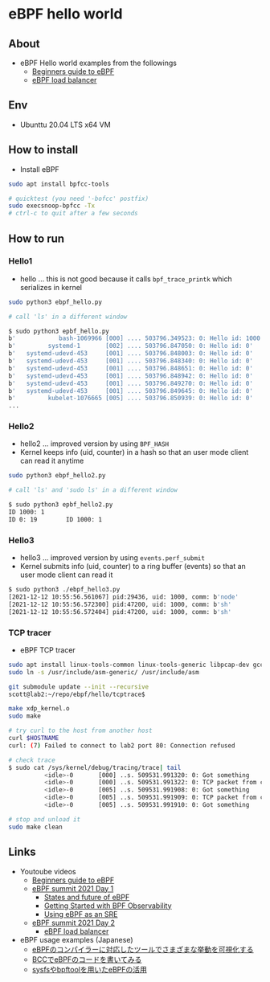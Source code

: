 # eBPF hello world

## About

* eBPF Hello world examples from the followings
  * [Beginners guide to eBPF](https://www.youtube.com/watch?v=lrSExTfS-iQ)
  * [eBPF load balancer](https://www.youtube.com/watch?v=ZNtVedFsD-k&t=0s)

## Env

* Ubunttu 20.04 LTS x64 VM

## How to install

* Install eBPF

```sh
sudo apt install bpfcc-tools

# quicktest (you need '-bofcc' postfix)
sudo execsnoop-bpfcc -Tx
# ctrl-c to quit after a few seconds
```

## How to run

### Hello1

* hello ... this is not good because it calls `bpf_trace_printk` which serializes in kernel

```sh
sudo python3 ebpf_hello.py

# call 'ls' in a different window

$ sudo python3 epbf_hello.py
b'            bash-1069966 [000] .... 503796.349523: 0: Hello id: 1000'
b'         systemd-1       [002] .... 503796.847050: 0: Hello id: 0'
b'   systemd-udevd-453     [001] .... 503796.848003: 0: Hello id: 0'
b'   systemd-udevd-453     [001] .... 503796.848340: 0: Hello id: 0'
b'   systemd-udevd-453     [001] .... 503796.848651: 0: Hello id: 0'
b'   systemd-udevd-453     [001] .... 503796.848942: 0: Hello id: 0'
b'   systemd-udevd-453     [001] .... 503796.849270: 0: Hello id: 0'
b'   systemd-udevd-453     [001] .... 503796.849645: 0: Hello id: 0'
b'         kubelet-1076665 [005] .... 503796.850939: 0: Hello id: 0'
...
```

### Hello2

* hello2 ... improved version by using `BPF_HASH`
* Kernel keeps info (uid, counter) in a hash so that an user mode client can read it anytime

```sh
sudo python3 ebpf_hello2.py

# call 'ls' and 'sudo ls' in a different window

$ sudo python3 epbf_hello2.py
ID 1000: 1
ID 0: 19        ID 1000: 1
```

### Hello3

* hello3 ... improved version by using `events.perf_submit`
* Kernel submits info (uid, counter) to a ring buffer (events) so that an user mode client can read it

```sh
$ sudo python3 ./ebpf_hello3.py
[2021-12-12 10:55:56.561067] pid:29436, uid: 1000, comm: b'node'
[2021-12-12 10:55:56.572300] pid:47200, uid: 1000, comm: b'sh'
[2021-12-12 10:55:56.572404] pid:47200, uid: 1000, comm: b'sh'
```

### TCP tracer

* eBPF TCP tracer

```sh
sudo apt install linux-tools-common linux-tools-generic libpcap-dev gcc-multilib
sudo ln -s /usr/include/asm-generic/ /usr/include/asm

git submodule update --init --recursive
scott@lab2:~/repo/ebpf/hello/tcptrace$

make xdp_kernel.o
sudo make

# try curl to the host from another host
curl $HOSTNAME
curl: (7) Failed to connect to lab2 port 80: Connection refused

# check trace
$ sudo cat /sys/kernel/debug/tracing/trace| tail
          <idle>-0       [000] ..s. 509531.991320: 0: Got something
          <idle>-0       [000] ..s. 509531.991322: 0: TCP packet from c902a8c0 to ca02a8c0
          <idle>-0       [005] ..s. 509531.991908: 0: Got something
          <idle>-0       [005] ..s. 509531.991909: 0: TCP packet from c902a8c0 to ca02a8c0
          <idle>-0       [005] ..s. 509531.991910: 0: Got something

# stop and unload it
sudo make clean
```

## Links

* Youtoube videos
  * [Beginners guide to eBPF](https://www.youtube.com/watch?v=lrSExTfS-iQ)
  * [eBPF summit 2021 Day 1](https://www.youtube.com/watch?v=Kp3PHPuFkaA)
    * [States and future of eBPF](https://www.youtube.com/watch?v=Kp3PHPuFkaA&t=528s)
	* [Getting Started with BPF Observability](https://www.youtube.com/watch?v=Kp3PHPuFkaA&t=1886s)
    * [Using eBPF as an SRE](https://www.youtube.com/watch?v=Kp3PHPuFkaA&t=4974s)
  * [eBPF summit 2021 Day 2](https://www.youtube.com/watch?v=ZNtVedFsD-k&t=0s)
    * [eBPF load balancer](https://www.youtube.com/watch?v=ZNtVedFsD-k&t=0s)
* eBPF usage examples (Japanese)
  * [eBPFのコンパイラーに対応したツールでさまざまな挙動を可視化する](https://gihyo.jp/admin/serial/01/ubuntu-recipe/0688)
  * [BCCでeBPFのコードを書いてみる](https://gihyo.jp/admin/serial/01/ubuntu-recipe/0690)
  * [sysfsやbpftoolを用いたeBPFの活用](https://gihyo.jp/admin/serial/01/ubuntu-recipe/0692)
